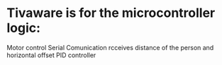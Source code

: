 # Tivaware is for the microcontroller logic:

Motor control
Serial Comunication rcceives distance of the person and horizontal offset
PID controller 